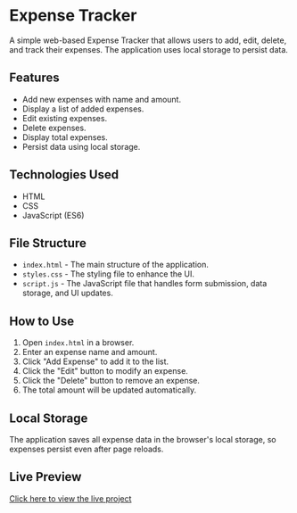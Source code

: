 # Expense Tracker

A simple web-based Expense Tracker that allows users to add, edit, delete, and track their expenses. The application uses local storage to persist data.

## Features
- Add new expenses with name and amount.
- Display a list of added expenses.
- Edit existing expenses.
- Delete expenses.
- Display total expenses.
- Persist data using local storage.

## Technologies Used
- HTML
- CSS
- JavaScript (ES6)

## File Structure
- `index.html` - The main structure of the application.
- `styles.css` - The styling file to enhance the UI.
- `script.js` - The JavaScript file that handles form submission, data storage, and UI updates.

## How to Use
1. Open `index.html` in a browser.
2. Enter an expense name and amount.
3. Click "Add Expense" to add it to the list.
4. Click the "Edit" button to modify an expense.
5. Click the "Delete" button to remove an expense.
6. The total amount will be updated automatically.

## Local Storage
The application saves all expense data in the browser's local storage, so expenses persist even after page reloads.

## Live Preview
[Click here to view the live project](https://kishensjain.github.io/expense-tracker/)
